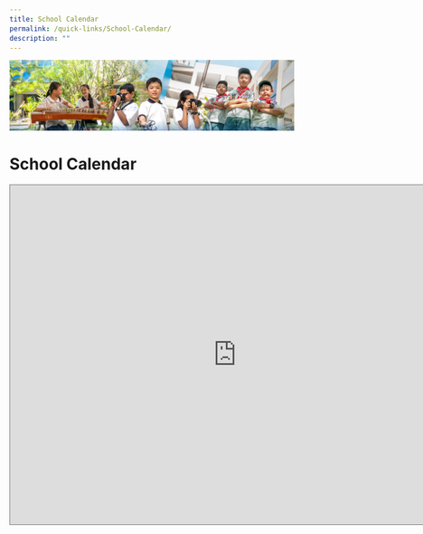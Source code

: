 ```yaml
---
title: School Calendar
permalink: /quick-links/School-Calendar/
description: ""
---
```

![](/images/AboutUs.jpg)

School Calendar
===============

<iframe scrolling="no" frameborder="0" height="600" width="800" style="border:solid 1px #777" src="https://calendar.google.com/calendar/embed?height=600&amp;wkst=2&amp;bgcolor=%23ffffff&amp;ctz=Asia%2FSingapore&amp;showTitle=0&amp;showPrint=0&amp;showCalendars=0&amp;src=Y18xM2VlMzVmZGE1MDVlYWM5MDczODVmOGJlZmNiYThiMWE4ZDNmZDU4ZGUxYmFlYmVjMzVlZGQ2MDY5ZDY2YzIwQGdyb3VwLmNhbGVuZGFyLmdvb2dsZS5jb20&amp;src=ZW4uc2luZ2Fwb3JlI2hvbGlkYXlAZ3JvdXAudi5jYWxlbmRhci5nb29nbGUuY29t&amp;color=%23A79B8E&amp;color=%230B8043"></iframe>

